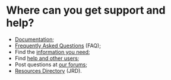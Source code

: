 Where can you get support and help?
====================
* [Documentation](https://);
* [Frequently Asked Questions](https://) (FAQ);
* Find the [information you need](https://);
* Find [help and other users](https://);
* Post questions at [our forums](https://);
* [Resources Directory](https://) (JRD).
